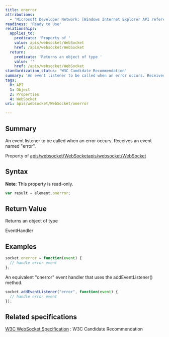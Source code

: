 ```yaml
---
title: onerror
attributions:
  - 'Microsoft Developer Network: [Windows Internet Explorer API reference Article](http://msdn.microsoft.com/en-us/library/ie/hh828809%28v=vs.85%29.aspx)'
readiness: 'Ready to Use'
relationships:
  applies_to:
    predicate: 'Property of '
    value: apis/websocket/WebSocket
    href: /apis/websocket/WebSocket
  return:
    predicate: 'Returns an object of type '
    value: ''
    href: /apis/websocket/WebSocket
standardization_status: 'W3C Candidate Recommendation'
summary: 'An event listener to be called when an error occurs. Receives an event named &quot;error&quot;.'
tags:
  0: API
  1: Object
  2: Properties
  4: WebSocket
uri: apis/websocket/WebSocket/onerror

---
```

## Summary

An event listener to be called when an error occurs. Receives an event named &quot;error&quot;.

Property of [apis/websocket/WebSocket](/apis/websocket/WebSocket)[apis/websocket/WebSocket](/apis/websocket/WebSocket)

## Syntax

**Note**: This property is read-only.

``` js
var result = element.onerror;
```

## Return Value

Returns an object of type

EventHandler

## Examples

``` js
socket.onerror = function(event) {
  // handle error event
};
```

An equivalent "onerror" event handler that uses the addEventListener() method.

``` js
socket.addEventListener("error", function(event) {
  // handle error event
});
```

## Related specifications

[W3C WebSocket Specification](http://www.w3.org/TR/websockets/)
:   W3C Candidate Recommendation
